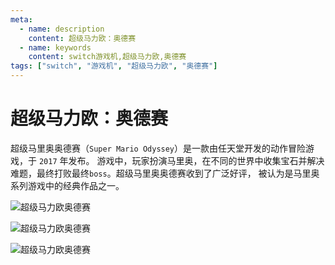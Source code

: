 ```yaml
---
meta:
  - name: description
    content: 超级马力欧：奥德赛
  - name: keywords
    content: switch游戏机,超级马力欧,奥德赛
tags: ["switch", "游戏机", "超级马力欧", "奥德赛"]
---
```

# 超级马力欧：奥德赛

超级马里奥奥德赛（`Super Mario Odyssey`）是一款由任天堂开发的动作冒险游戏，于 `2017` 年发布。
游戏中，玩家扮演马里奥，在不同的世界中收集宝石并解决难题，最终打败最终`boss`。超级马里奥奥德赛收到了广泛好评，
被认为是马里奥系列游戏中的经典作品之一。

![超级马力欧奥德赛](https://2.z.wiki/images/20211115/981c23a9878d481d8c703edd0569c34a.png)


![超级马力欧奥德赛](https://3.z.wiki/images/20211115/570520d0680d4a6fbc26023db887063d.png)


![超级马力欧奥德赛](https://1.z.wiki/images/20211115/cf5e19bdc6ca4719a7b0925f86f2b652.png)







